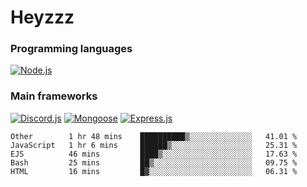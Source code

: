 # Heyzzz  

### Programming languages  

[![Node.js](https://img.shields.io/badge/-Node.js-262626?style=for-the-badge)](https://nodejs.org/ru)

### Main frameworks

[![Discord.js](https://img.shields.io/badge/-Discord.js-262626?style=for-the-badge)](https://www.npmjs.com/package/discord.js) [![Mongoose](https://img.shields.io/badge/-Mongoose-262626?style=for-the-badge)](https://www.npmjs.com/package/mongoose) [![Express.js](https://img.shields.io/badge/-Express.js-262626?style=for-the-badge)](https://www.npmjs.com/package/express)
<!--START_SECTION:waka-->
```text
Other        1 hr 48 mins    ██████████▒░░░░░░░░░░░░░░   41.01 % 
JavaScript   1 hr 6 mins     ██████▒░░░░░░░░░░░░░░░░░░   25.31 % 
EJS          46 mins         ████▒░░░░░░░░░░░░░░░░░░░░   17.63 % 
Bash         25 mins         ██▒░░░░░░░░░░░░░░░░░░░░░░   09.75 % 
HTML         16 mins         █▓░░░░░░░░░░░░░░░░░░░░░░░   06.31 % 
```
<!--END_SECTION:waka-->
